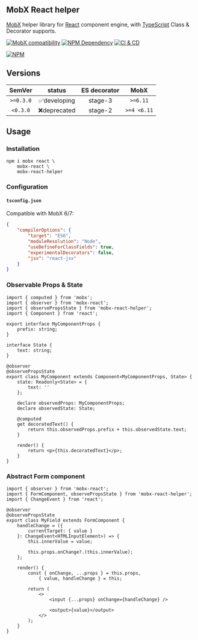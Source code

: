 ## MobX React helper

[MobX][1] helper library for [React][2] component engine, with [TypeScript][3] Class & Decorator supports.

[![MobX compatibility](https://img.shields.io/badge/Compatible-1?logo=mobx&label=MobX%206%2F7)][1]
[![NPM Dependency](https://img.shields.io/librariesio/github/idea2app/MobX-React-helper.svg)][4]
[![CI & CD](https://github.com/idea2app/MobX-React-helper/actions/workflows/main.yml/badge.svg)][5]

[![NPM](https://nodei.co/npm/mobx-react-helper.png?downloads=true&downloadRank=true&stars=true)][6]

## Versions

|  SemVer   |    status    | ES decorator |    MobX     |
| :-------: | :----------: | :----------: | :---------: |
| `>=0.3.0` | ✅developing |   stage-3    |  `>=6.11`   |
| `<0.3.0`  | ❌deprecated |   stage-2    | `>=4 <6.11` |

## Usage

### Installation

```shell
npm i mobx react \
    mobx-react \
    mobx-react-helper
```

### Configuration

#### `tsconfig.json`

Compatible with MobX 6/7:

```json
{
    "compilerOptions": {
        "target": "ES6",
        "moduleResolution": "Node",
        "useDefineForClassFields": true,
        "experimentalDecorators": false,
        "jsx": "react-jsx"
    }
}
```

### Observable Props & State

```tsx
import { computed } from 'mobx';
import { observer } from 'mobx-react';
import { observePropsState } from 'mobx-react-helper';
import { Component } from 'react';

export interface MyComponentProps {
    prefix: string;
}

interface State {
    text: string;
}

@observer
@observePropsState
export class MyComponent extends Component<MyComponentProps, State> {
    state: Readonly<State> = {
        text: ''
    };

    declare observedProps: MyComponentProps;
    declare observedState: State;

    @computed
    get decoratedText() {
        return this.observedProps.prefix + this.observedState.text;
    }

    render() {
        return <p>{this.decoratedText}</p>;
    }
}
```

### Abstract Form component

```tsx
import { observer } from 'mobx-react';
import { FormComponent, observePropsState } from 'mobx-react-helper';
import { ChangeEvent } from 'react';

@observer
@observePropsState
export class MyField extends FormComponent {
    handleChange = ({
        currentTarget: { value }
    }: ChangeEvent<HTMLInputElement>) => {
        this.innerValue = value;

        this.props.onChange?.(this.innerValue);
    };

    render() {
        const { onChange, ...props } = this.props,
            { value, handleChange } = this;

        return (
            <>
                <input {...props} onChange={handleChange} />

                <output>{value}</output>
            </>
        );
    }
}
```

[1]: https://mobx.js.org/
[2]: https://react.dev/
[3]: https://www.typescriptlang.org/
[4]: https://libraries.io/npm/mobx-react-helper
[5]: https://github.com/idea2app/MobX-React-helper/actions/workflows/main.yml
[6]: https://nodei.co/npm/mobx-react-helper/
